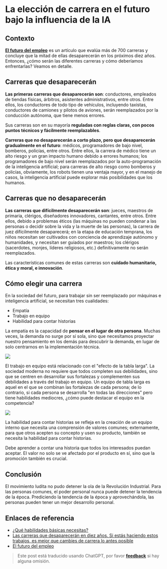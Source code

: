 # La elección de carrera en el futuro bajo la influencia de la IA

## Contexto

[**El futuro del empleo**](http://sep4u.gr/wp-content/uploads/The_Future_of_Employment_ox_2013.pdf) es un artículo que evalúa más de 700 carreras y concluye que la mitad de ellas desaparecerán en los próximos diez años. Entonces, ¿cómo serán las diferentes carreras y cómo deberíamos enfrentarlas? Veamos en detalle.

## Carreras que desaparecerán

**Las primeras carreras que desaparecerán son**: conductores, empleados de tiendas físicas, árbitros, asistentes administrativos, entre otros. Entre ellos, los conductores de todo tipo de vehículos, incluyendo taxistas, conductores de camiones y pilotos de aviones, serán reemplazados por la conducción autónoma, que tiene menos errores.

Sus carreras son en su mayoría **reguladas con reglas claras, con pocos puntos técnicos y fácilmente reemplazables**.

**Carreras que no desaparecerán a corto plazo, pero que desaparecerán gradualmente en el futuro**: médicos, programadores de bajo nivel, bomberos, policías, entre otros. Entre ellos, la carrera de médico tiene un alto riesgo y un gran impacto humano debido a errores humanos; los programadores de bajo nivel serán reemplazados por la auto-programación de la inteligencia artificial; para carreras de alto riesgo como bomberos y policías, obviamente, los robots tienen una ventaja mayor, y en el manejo de casos, la inteligencia artificial puede explorar más posibilidades que los humanos.

## Carreras que no desaparecerán

**Las carreras que difícilmente desaparecerán son**: jueces, maestros de primaria, clérigos, diseñadores innovadores, cantantes, entre otros. Entre ellos, debido a problemas éticos (las máquinas no pueden condenar a las personas o decidir sobre la vida y la muerte de las personas), la carrera de juez difícilmente desaparecerá; en la etapa de educación temprana, los niños necesitan ser cultivados con conciencia de aprendizaje autónomo y humanidades, y necesitan ser guiados por maestros; los clérigos (sacerdotes, monjes, líderes religiosos, etc.) definitivamente no serán reemplazados.

Las características comunes de estas carreras son **cuidado humanitario, ética y moral, e innovación**.

## Cómo elegir una carrera

En la sociedad del futuro, para trabajar sin ser reemplazado por máquinas e inteligencia artificial, se necesitan tres cualidades:

- Empatía
- Trabajo en equipo
- Habilidad para contar historias

La empatía es la capacidad de **pensar en el lugar de otra persona**. Muchas veces, la demanda no surge por sí sola, sino que necesitamos proyectar nuestro pensamiento en los demás para descubrir la demanda, en lugar de solo centrarnos en la implementación técnica.

![](https://img.wiki-power.com/d/wiki-media/img/20200226140150.png)

El trabajo en equipo está relacionado con el "efecto de la tabla larga". La sociedad moderna no requiere que todos completen sus debilidades, sino que se centren en desarrollar sus fortalezas y complementen sus debilidades a través del trabajo en equipo. Un equipo de tabla larga es aquel en el que se combinan las fortalezas de cada persona; de lo contrario, si cada persona se desarrolla "en todas las direcciones" pero tiene habilidades mediocres, ¿cómo puede destacar el equipo en la competencia?

![](https://img.wiki-power.com/d/wiki-media/img/20200226140223.png)

La habilidad para contar historias se refleja en la creación de un equipo interno que necesita una comprensión de valores comunes; externamente, para que otros acepten su concepto y usen su producto, también se necesita la habilidad para contar historias.

Debe aprender a contar una historia que todos los interesados puedan aceptar. El valor no solo se ve afectado por el producto en sí, sino que la promoción también es crucial.

## Conclusión

El movimiento ludita no pudo detener la ola de la Revolución Industrial. Para las personas comunes, el poder personal nunca puede detener la tendencia de la época. Prediciendo la tendencia de la época y aprovechándola, las personas pueden tener un mejor desarrollo personal.

## Enlaces de referencia

- [¿Qué habilidades básicas necesitas?](https://mp.weixin.qq.com/s?__biz=MzIyODI1MzYyNA==&mid=2653540387&idx=1&sn=985fbe7c3ca0a3ac90d5f56356eac31a&scene=21##wechat_redirect)
- [Las carreras que desaparecerán en diez años. Si estás haciendo estos trabajos, es mejor que cambies de carrera lo antes posible](https://www.youtube.com/watch?v=Mshz9DxQLbE&list=PLxaBD9eBZcGTZaMZ-3HN5zXFQ06FDOjzJ&index=2&t=0s)
- [El futuro del empleo](http://sep4u.gr/wp-content/uploads/The_Future_of_Employment_ox_2013.pdf)

> Este post está traducido usando ChatGPT, por favor [**feedback**](https://github.com/linyuxuanlin/Wiki_MkDocs/issues/new) si hay alguna omisión.
